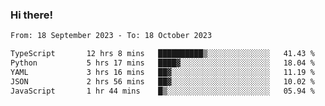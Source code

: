 ### Hi there!

<!--START_SECTION:waka-->

```txt
From: 18 September 2023 - To: 18 October 2023

TypeScript       12 hrs 8 mins   ██████████▒░░░░░░░░░░░░░░   41.43 %
Python           5 hrs 17 mins   ████▓░░░░░░░░░░░░░░░░░░░░   18.04 %
YAML             3 hrs 16 mins   ██▓░░░░░░░░░░░░░░░░░░░░░░   11.19 %
JSON             2 hrs 56 mins   ██▓░░░░░░░░░░░░░░░░░░░░░░   10.02 %
JavaScript       1 hr 44 mins    █▒░░░░░░░░░░░░░░░░░░░░░░░   05.94 %
```

<!--END_SECTION:waka-->
